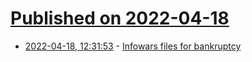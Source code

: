 # [Published on 2022-04-18](index.md)

* [2022-04-18, 12:31:53](https://news.ycombinator.com/item?id=31069791) - [Infowars files for bankruptcy](https://www.cbsnews.com/news/alex-jones-infowars-bankruptcy-filing-defamation-suits-sandy-hook-massacre/)
